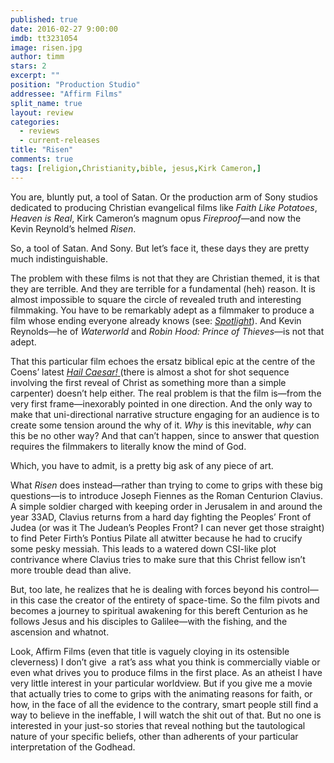 ```yaml
---
published: true
date: 2016-02-27 9:00:00
imdb: tt3231054
image: risen.jpg
author: timm
stars: 2
excerpt: ""
position: "Production Studio"
addressee: "Affirm Films"
split_name: true
layout: review
categories: 
  - reviews
  - current-releases
title: "Risen"
comments: true
tags: [religion,Christianity,bible, jesus,Kirk Cameron,]
---
```

You are, bluntly put, a tool of Satan. Or the production arm of Sony studios dedicated to producing Christian evangelical films like _Faith Like Potatoes_, _Heaven is Real_, Kirk Cameron’s magnum opus _Fireproof_—and now the Kevin Reynold’s helmed _Risen_.

So, a tool of Satan. And Sony. But let’s face it, these days they are pretty much indistinguishable.

The problem with these films is not that they are Christian themed, it is that they are terrible. And they are terrible for a fundamental (heh) reason. It is almost impossible to square the circle of revealed truth and interesting filmmaking. You have to be remarkably adept as a filmmaker to produce a film whose ending everyone already knows (see: [_Spotlight_](http://www.dearcastandcrew.com/content/2015/11/13/spotlight.html)). And Kevin Reynolds—he of _Waterworld_ and _Robin Hood: Prince of Thieves_—is not that adept.

That this particular film echoes the ersatz biblical epic at the centre of the Coens’ latest [_Hail Caesar!_ ](http://www.dearcastandcrew.com/content/2016/2/19/hail-caesar.html)(there is almost a shot for shot sequence involving the first reveal of Christ as something more than a simple carpenter) doesn’t help either. The real problem is that the film is—from the very first frame—inexorably pointed in one direction. And the only way to make that uni-directional narrative structure engaging for an audience is to create some tension around the why of it. _Why_ is this inevitable, _why_ can this be no other way? And that can’t happen, since to answer that question requires the filmmakers to literally know the mind of God. 

Which, you have to admit, is a pretty big ask of any piece of art. 

What _Risen_ does instead—rather than trying to come to grips with these big questions—is to introduce Joseph Fiennes as the Roman Centurion Clavius. A simple soldier charged with keeping order in Jerusalem in and around the year 33AD, Clavius returns from a hard day fighting the Peoples’ Front of Judea (or was it The Judean’s Peoples Front? I can never get those straight) to find Peter Firth’s Pontius Pilate all atwitter because he had to crucify some pesky messiah. This leads to a watered down CSI-like plot contrivance where Clavius tries to make sure that this Christ fellow isn’t more trouble dead than alive.

But, too late, he realizes that he is dealing with forces beyond his control—in this case the creator of the entirety of space-time. So the film pivots and becomes a journey to spiritual awakening for this bereft Centurion as he follows Jesus and his disciples to Galilee—with the fishing, and the ascension and whatnot.

Look, Affirm Films (even that title is vaguely cloying in its ostensible cleverness) I don’t give  a rat’s ass what you think is commercially viable or even what drives you to produce films in the first place. As an atheist I have very little interest in your particular worldview. But if you give me a movie that actually tries to come to grips with the animating reasons for faith, or how, in the face of all the evidence to the contrary, smart people still find a way to believe in the ineffable, I will watch the shit out of that. But no one is interested in your just-so stories that reveal nothing but the tautological nature of your specific beliefs, other than adherents of your particular interpretation of the Godhead.